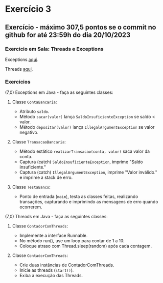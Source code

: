 # Exercício 3

## Exercício - máximo 307,5 pontos se o commit no github for até 23:59h do dia 20/10/2023

### Exercício em Sala: Threads e Exceptions

Exceptions [aqui](https://github.com/ap3ufersa/ap3_2023.1_xicoArruda/tree/main/unidade3/exceptions/).

Threads [aqui](https://github.com/ap3ufersa/ap3_2023.1_xicoArruda/tree/main/unidade3/threads/).

### Exercícios
(7,0) Exceptions em Java - faça as seguintes classes:

1. Classe `ContaBancaria`:
   - Atributo `saldo`.
   - Método `sacar(valor)` lança `SaldoInsuficienteException` se saldo < valor.
   - Método `depositar(valor)` lança `IllegalArgumentException` se valor negativo.

2. Classe `TransacaoBancaria`:
   - Método estático `realizarTransacao(conta, valor)` saca valor da conta.
   - Captura (catch) `SaldoInsuficienteException`, imprime "Saldo insuficiente."
   - Captura (catch) `IllegalArgumentException`, imprime "Valor inválido." e imprime a stack de erro.

3. Classe `TestaBanco`:
   - Ponto de entrada (`main`), testa as classes feitas, realizando transações, capturando e imprimindo as mensagens de erro quando ocorrerem.


(7,0) Threads em Java - faça as seguintes classes:

1. Classe `ContadorComThreads`:
    - Implemente a interface Runnable.
    - No método run(), use um loop para contar de 1 a 10.
    - Coloque atraso com Thread.sleep(random) após cada contagem.

2. Classe `ContadorComThreads`:
    - Crie duas instâncias de ContadorComThreads.
    - Inicie as threads (`start()`).
    - Exiba a execução das Threads.